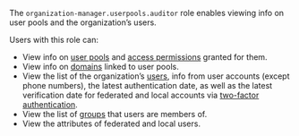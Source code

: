 The `organization-manager.userpools.auditor` role enables viewing info on user pools and the organization’s users.

Users with this role can:
* View info on [user pools](../../../organization/concepts/user-pools.md) and [access permissions](../../../iam/concepts/access-control/index.md) granted for them.
* View info on [domains](../../../organization/concepts/domains.md) linked to user pools.
* View the list of the organization’s [users](../../../organization/concepts/domains.md), info from user accounts (except phone numbers), the latest authentication date, as well as the latest verification date for federated and local accounts via [two-factor authentication](../../../organization/concepts/domains.md).
* View the list of [groups](../../../organization/concepts/groups.md) that users are members of.
* View the attributes of federated and local users.
